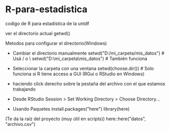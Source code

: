 # R-para-estadistica
codigo de R para estadistica de la untdf

ver el directorio actual
getwd()


Metodos para configurar el directorio(Windows)
- Cambiar el directorio manualmente
setwd("D:/mi_carpeta/mis_datos")      # Usá / o \\
setwd("D:\\mi_carpeta\\mis_datos")    # También funciona

- Seleccionar la carpeta con una ventana
setwd(choose.dir())   # Solo funciona si R tiene acceso a GUI (RGui o RStudio en Windows)

- haciendo click derecho sobre la pestaña del archivo con el que estamos trabajando

- Desde RStudio
Session > Set Working Directory > Choose Directory...

- Usando Paquetes 
install.packages("here")
library(here)

(Te da la raíz del proyecto (muy útil en scripts))
here::here("datos", "archivo.csv")
